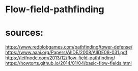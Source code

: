 # Flow-field-pathfinding
# sources:
https://www.redblobgames.com/pathfinding/tower-defense/ <br>
https://www.aaai.org/Papers/AIIDE/2008/AIIDE08-031.pdf <br>
https://leifnode.com/2013/12/flow-field-pathfinding/ <br>
https://howtorts.github.io/2014/01/04/basic-flow-fields.html <br>
